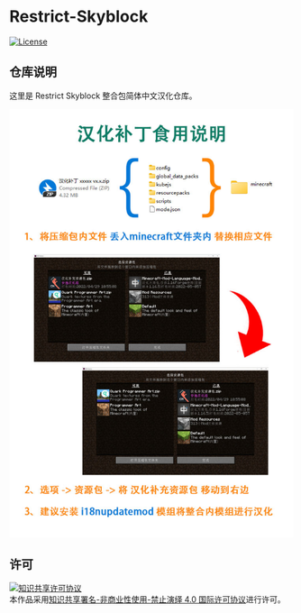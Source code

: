 <!-- markdownlint-disable MD033 -->
# Restrict-Skyblock

[![License](https://img.shields.io/badge/license-CC%20BY--NC--ND%204.0-blue)](https://gitee.com/ShaBaiTianCN/Restrict-Skyblock/blob/master/LICENSE)

## 仓库说明

这里是 Restrict Skyblock 整合包简体中文汉化仓库。

![汉化补丁食用说明](汉化补丁食用说明.jpg)

## 许可

<a rel="license" href="http://creativecommons.org/licenses/by-nc-nd/4.0/"><img alt="知识共享许可协议" style="border-width:0" src="https://i.creativecommons.org/l/by-nc-nd/4.0/88x31.png" /></a><br />本作品采用<a rel="license" href="http://creativecommons.org/licenses/by-nc-nd/4.0/">知识共享署名-非商业性使用-禁止演绎 4.0 国际许可协议</a>进行许可。
